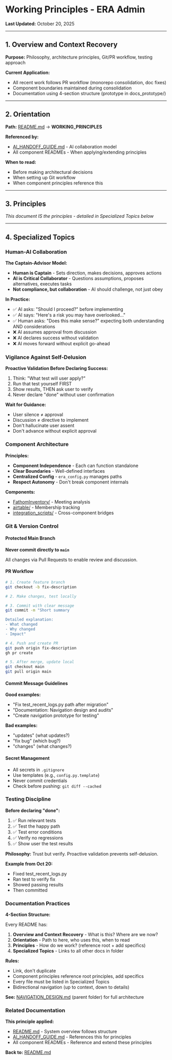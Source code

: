 # Working Principles - ERA Admin

**Last Updated:** October 20, 2025

---

## 1. Overview and Context Recovery

**Purpose:** Philosophy, architecture principles, Git/PR workflow, testing approach

**Current Application:**
- All recent work follows PR workflow (monorepo consolidation, doc fixes)
- Component boundaries maintained during consolidation
- Documentation using 4-section structure (prototype in docs_prototype/)

---

## 2. Orientation

**Path:** [README.md](README.md) → **WORKING_PRINCIPLES**

**Referenced by:**
- [AI_HANDOFF_GUIDE.md](AI_HANDOFF_GUIDE.md) - AI collaboration model
- All component READMEs - When applying/extending principles

**When to read:**
- Before making architectural decisions
- When setting up Git workflow
- When component principles reference this

---

## 3. Principles

*This document IS the principles - detailed in Specialized Topics below*

---

## 4. Specialized Topics

### Human-AI Collaboration

**The Captain-Advisor Model:**

- **Human is Captain** - Sets direction, makes decisions, approves actions
- **AI is Critical Collaborator** - Questions assumptions, proposes alternatives, executes tasks
- **Not compliance, but collaboration** - AI should challenge, not just obey

**In Practice:**
- ✅ AI asks: "Should I proceed?" before implementing
- ✅ AI says: "Here's a risk you may have overlooked..."
- ✅ Human asks: "Does this make sense?" expecting both understanding AND considerations
- ❌ AI assumes approval from discussion
- ❌ AI declares success without validation
- ❌ AI moves forward without explicit go-ahead

### Vigilance Against Self-Delusion

**Proactive Validation Before Declaring Success:**

1. Think: "What test will user apply?"
2. Run that test yourself FIRST
3. Show results, THEN ask user to verify
4. Never declare "done" without user confirmation

**Wait for Guidance:**
- User silence ≠ approval
- Discussion ≠ directive to implement
- Don't hallucinate user assent
- Don't advance without explicit approval

### Component Architecture

**Principles:**

- **Component Independence** - Each can function standalone
- **Clear Boundaries** - Well-defined interfaces
- **Centralized Config** - `era_config.py` manages paths
- **Respect Autonomy** - Don't break component internals

**Components:**
- [FathomInventory/](FathomInventory/) - Meeting analysis
- [airtable/](airtable/) - Membership tracking
- [integration_scripts/](integration_scripts/) - Cross-component bridges

### Git & Version Control

#### Protected Main Branch

**Never commit directly to `main`**

All changes via Pull Requests to enable review and discussion.

#### PR Workflow

```bash
# 1. Create feature branch
git checkout -b fix-description

# 2. Make changes, test locally

# 3. Commit with clear message
git commit -m "Short summary

Detailed explanation:
- What changed
- Why changed
- Impact"

# 4. Push and create PR
git push origin fix-description
gh pr create

# 5. After merge, update local
git checkout main
git pull origin main
```

#### Commit Message Guidelines

**Good examples:**
- "Fix test_recent_logs.py path after migration"
- "Documentation: Navigation design and audits"
- "Create navigation prototype for testing"

**Bad examples:**
- "updates" (what updates?)
- "fix bug" (which bug?)
- "changes" (what changes?)

#### Secret Management

- All secrets in `.gitignore`
- Use templates (e.g., `config.py.template`)
- Never commit credentials
- Check before pushing: `git diff --cached`

### Testing Discipline

**Before declaring "done":**

1. ✅ Run relevant tests
2. ✅ Test the happy path
3. ✅ Test error conditions
4. ✅ Verify no regressions
5. ✅ Show user the test results

**Philosophy:** Trust but verify. Proactive validation prevents self-delusion.

**Example from Oct 20:**
- Fixed test_recent_logs.py
- Ran test to verify fix
- Showed passing results
- Then committed

### Documentation Practices

**4-Section Structure:**

Every README has:

1. **Overview and Context Recovery** - What is this? Where are we now?
2. **Orientation** - Path to here, who uses this, when to read
3. **Principles** - How do we work? (reference root + add specifics)
4. **Specialized Topics** - Links to all other docs in folder

**Rules:**
- Link, don't duplicate
- Component principles reference root principles, add specifics
- Every file must be listed in Specialized Topics
- Bidirectional navigation (up to context, down to details)

**See:** [NAVIGATION_DESIGN.md](../NAVIGATION_DESIGN.md) (parent folder) for full architecture

### Related Documentation

**This principle applied:**
- [README.md](README.md) - System overview follows structure
- [AI_HANDOFF_GUIDE.md](AI_HANDOFF_GUIDE.md) - References this for principles
- All component READMEs - Reference and extend these principles

**Back to:** [README.md](README.md)
